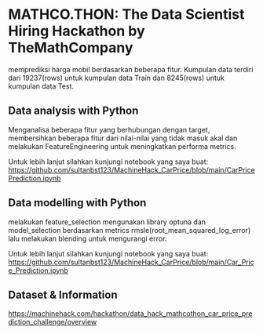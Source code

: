 # MATHCO.THON: The Data Scientist Hiring Hackathon by TheMathCompany

memprediksi harga mobil berdasarkan beberapa fitur. Kumpulan data terdiri dari 19237(rows) untuk kumpulan data Train dan 8245(rows) untuk kumpulan data Test.

## Data analysis with Python
Menganalisa beberapa fitur yang berhubungan dengan target, membersihkan beberapa fitur dari nilai-nilai yang tidak masuk akal
dan melakukan FeatureEngineering untuk meningkatkan performa metrics. 

Untuk lebih lanjut silahkan kunjungi notebook yang saya buat: 
https://github.com/sultanbst123/MachineHack_CarPrice/blob/main/CarPricePrediction.ipynb

## Data modelling with Python
melakukan feature_selection mengunakan library optuna dan model_selection berdasarkan metrics rmsle(root_mean_squared_log_error) lalu melakukan blending untuk mengurangi error. 

Untuk lebih lanjut silahkan kunjungi notebook yang saya buat: 
https://github.com/sultanbst123/MachineHack_CarPrice/blob/main/Car_Price_Prediction.ipynb

## Dataset & Information
https://machinehack.com/hackathon/data_hack_mathcothon_car_price_prediction_challenge/overview
